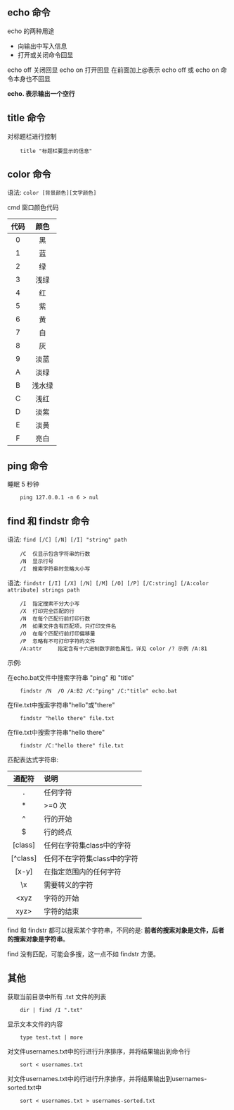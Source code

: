 
## echo 命令

echo 的两种用途
- 向输出中写入信息
- 打开或关闭命令回显

echo off 关闭回显 echo on 打开回显 在前面加上@表示 echo off 或 echo on 命令本身也不回显

<strong>echo. 表示输出一个空行</strong>


## title 命令

对标题栏进行控制
```
    title "标题栏要显示的信息"
```


## color 命令
语法: `color [背景颜色][文字颜色]`

cmd 窗口颜色代码

| 代码 | 颜色  |
|:----:|:-----:|
|  0   | 黑    |
|  1   | 蓝    |
|  2   | 绿    |
|  3   | 浅绿  |
|  4   | 红    |
|  5   | 紫    |
|  6   | 黄    |
|  7   | 白    |
|  8   | 灰    |
|  9   | 淡蓝  |
|  A   | 淡绿  |
|  B   | 浅水绿|
|  C   | 浅红  |
|  D   | 淡紫  |
|  E   | 淡黄  |
|  F   | 亮白  |


## ping 命令

睡眠 5 秒钟
```
    ping 127.0.0.1 -n 6 > nul
```


## find 和 findstr 命令

语法: `find [/C] [/N] [/I] "string" path`
```
    /C  仅显示包含字符串的行数
    /N  显示行号
    /I  搜索字符串时忽略大小写
```

语法: `findstr [/I] [/X] [/N] [/M] [/O] [/P] [/C:string] [/A:color attribute] strings path`
```
    /I  指定搜索不分大小写
    /X  打印完全匹配的行
    /N  在每个匹配行前打印行数
    /M  如果文件含有匹配项，只打印文件名
    /O  在每个匹配行前打印偏移量
    /P  忽略有不可打印字符的文件
    /A:attr     指定含有十六进制数字颜色属性，详见 color /? 示例 /A:81
```

示例:

在echo.bat文件中搜索字符串 "ping" 和 "title"
```
    findstr /N  /O /A:B2 /C:"ping" /C:"title" echo.bat
```

在file.txt中搜索字符串"hello"或"there"
```
    findstr "hello there" file.txt
```

在file.txt中搜索字符串"hello there"
```
    findstr /C:"hello there" file.txt
```

匹配表达式字符串:

| 通配符 | 说明 |
|:------:|:-----|
|    .   | 任何字符 |
|    *   | >=0 次 |
|    ^   | 行的开始 |
|    $   | 行的终点 |
| [class] | 任何在字符集class中的字符 |
| [^class] | 任何不在字符集class中的字符 |
| [x-y]  | 在指定范围内的任何字符 |
| \x     | 需要转义的字符 |
| \<xyz  | 字符的开始 |
| xyz\>  | 字符的结束 |

find 和 findstr 都可以搜索某个字符串，不同的是: <strong>前者的搜索对象是文件，后者的搜索对象是字符串</strong>。

find 没有匹配，可能会多搜，这一点不如 findstr 方便。


## 其他

获取当前目录中所有 .txt 文件的列表
```
    dir | find /I ".txt"
```

显示文本文件的内容
```
    type test.txt | more
```

对文件usernames.txt中的行进行升序排序，并将结果输出到命令行
```
    sort < usernames.txt
```

对文件usernames.txt中的行进行升序排序，并将结果输出到usernames-sorted.txt中
```
    sort < usernames.txt > usernames-sorted.txt
```
